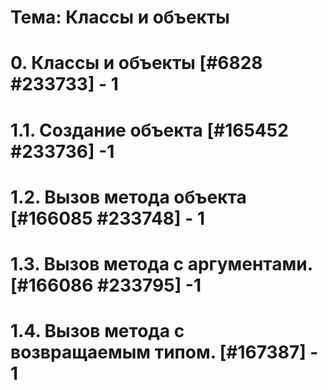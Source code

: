 # Тема: Классы и объекты 
# 0. Классы и объекты [#6828 #233733] - 1
# 1.1. Создание объекта [#165452 #233736] -1
# 1.2. Вызов метода объекта [#166085 #233748] - 1
# 1.3. Вызов метода с аргументами. [#166086 #233795] -1 
# 1.4. Вызов метода с возвращаемым типом. [#167387] - 1
# 
# 
# 
# 
# 
# 
# 
# 
# 
# 

